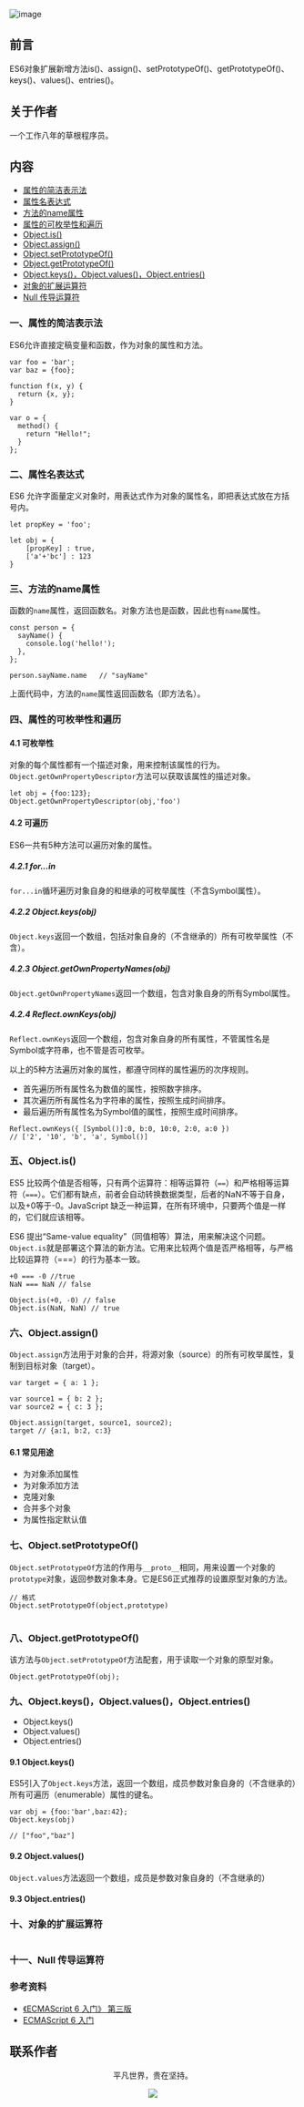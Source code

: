 ![image](../img/timg.jpg)
<br>

## 前言

ES6对象扩展新增方法is()、assign()、setPrototypeOf()、getPrototypeOf()、keys()、values()、entries()。

## 关于作者

一个工作八年的草根程序员。

## 内容

- [属性的简洁表示法](#一属性的简洁表示法)
- [属性名表达式](#二属性名表达式)
- [方法的name属性](#三方法的name属性)
- [属性的可枚举性和遍历](#四属性的可枚举性和遍历)
- [Object.is()](#五objectis)
- [Object.assign()](#六objectassign)
- [Object.setPrototypeOf()](#七objectsetprototypeof)
- [Object.getPrototypeOf()](#八objectgetprototypeof)
- [Object.keys()，Object.values()，Object.entries()](#九objectkeysobjectvaluesobjectentries)
- [对象的扩展运算符](#十对象的扩展运算符)
- [Null 传导运算符](#十一null-传导运算符)

### 一、属性的简洁表示法

ES6允许直接定稿变量和函数，作为对象的属性和方法。

```
var foo = 'bar';
var baz = {foo};

function f(x, y) {
  return {x, y};
}

var o = {
  method() {
    return "Hello!";
  }
};

```

### 二、属性名表达式

ES6 允许字面量定义对象时，用表达式作为对象的属性名，即把表达式放在方括号内。

```
let propKey = 'foo';

let obj = {
    [propKey] : true,
    ['a'+'bc'] : 123
}

```

### 三、方法的name属性

函数的`name`属性，返回函数名。对象方法也是函数，因此也有`name`属性。

```
const person = {
  sayName() {
    console.log('hello!');
  },
};

person.sayName.name   // "sayName"
```

上面代码中，方法的`name`属性返回函数名（即方法名）。

### 四、属性的可枚举性和遍历

#### 4.1 可枚举性

对象的每个属性都有一个描述对象，用来控制该属性的行为。`Object.getOwnPropertyDescriptor`方法可以获取该属性的描述对象。

```
let obj = {foo:123};
Object.getOwnPropertyDescriptor(obj,'foo')
```

#### 4.2 可遍历

ES6一共有5种方法可以遍历对象的属性。

##### 4.2.1 for...in

`for...in`循环遍历对象自身的和继承的可枚举属性（不含Symbol属性）。

##### 4.2.2 Object.keys(obj)

`Object.keys`返回一个数组，包括对象自身的（不含继承的）所有可枚举属性（不含）。

##### 4.2.3 Object.getOwnPropertyNames(obj)

`Object.getOwnPropertyNames`返回一个数组，包含对象自身的所有Symbol属性。

##### 4.2.4 Reflect.ownKeys(obj)

`Reflect.ownKeys`返回一个数组，包含对象自身的所有属性，不管属性名是Symbol或字符串，也不管是否可枚举。

以上的5种方法遍历对象的属性，都遵守同样的属性遍历的次序规则。

- 首先遍历所有属性名为数值的属性，按照数字排序。
- 其次遍历所有属性名为字符串的属性，按照生成时间排序。
- 最后遍历所有属性名为Symbol值的属性，按照生成时间排序。

```
Reflect.ownKeys({ [Symbol()]:0, b:0, 10:0, 2:0, a:0 })
// ['2', '10', 'b', 'a', Symbol()]
```

### 五、Object.is()

ES5 比较两个值是否相等，只有两个运算符：相等运算符（`==`）和严格相等运算符（`===`）。它们都有缺点，前者会自动转换数据类型，后者的NaN不等于自身，以及+0等于-0。JavaScript 缺乏一种运算，在所有环境中，只要两个值是一样的，它们就应该相等。

ES6 提出“Same-value equality”（同值相等）算法，用来解决这个问题。`Object.is`就是部署这个算法的新方法。它用来比较两个值是否严格相等，与严格比较运算符（===）的行为基本一致。

```
+0 === -0 //true
NaN === NaN // false

Object.is(+0, -0) // false
Object.is(NaN, NaN) // true
```

### 六、Object.assign()

`Object.assign`方法用于对象的合并，将源对象（source）的所有可枚举属性，复制到目标对象（target）。

```
var target = { a: 1 };

var source1 = { b: 2 };
var source2 = { c: 3 };

Object.assign(target, source1, source2);
target // {a:1, b:2, c:3}
```

#### 6.1 常见用途

- 为对象添加属性
- 为对象添加方法
- 克隆对象
- 合并多个对象
- 为属性指定默认值

### 七、Object.setPrototypeOf()

`Object.setPrototypeOf`方法的作用与`__proto__`相同，用来设置一个对象的`prototype`对象，返回参数对象本身。它是ES6正式推荐的设置原型对象的方法。

```
// 格式
Object.setPrototypeOf(object,prototype)


```

### 八、Object.getPrototypeOf()

该方法与`Object.setPrototypeOf`方法配套，用于读取一个对象的原型对象。

```
Object.getPrototypeOf(obj);
```

### 九、Object.keys()，Object.values()，Object.entries()

- Object.keys()
- Object.values()
- Object.entries()

#### 9.1 Object.keys()

ES5引入了`Object.keys`方法，返回一个数组，成员参数对象自身的（不含继承的）所有可遍历（enumerable）属性的键名。

```
var obj = {foo:'bar',baz:42};
Object.keys(obj)

// ["foo","baz"]
```

#### 9.2 Object.values()

`Object.values`方法返回一个数组，成员是参数对象自身的（不含继承的）

#### 9.3 Object.entries()

### 十、对象的扩展运算符

```
```

### 十一、Null 传导运算符


### 参考资料

- [《ECMAScript 6 入门》 第三版](https://yjhenan.gitbooks.io/-ecmascript-6/content/docs/object.html)
- [ECMAScript 6 入门](http://es6.ruanyifeng.com/#docs/object)

## 联系作者

<div align="center">
    <p>
        平凡世界，贵在坚持。
    </p>
    <img src="../img/contact.png" />
</div>